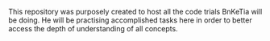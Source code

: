 This repository was purposely created to host all the code trials BnKeTia will be doing. He will be practising accomplished tasks here in order to better access the depth of understanding of all concepts.
